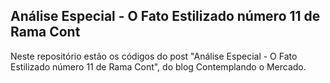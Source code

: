## Análise Especial - O Fato Estilizado número 11 de Rama Cont

Neste repositório estão os códigos do post "Análise Especial - O Fato Estilizado número 11 de Rama Cont", do blog Contemplando o Mercado.
